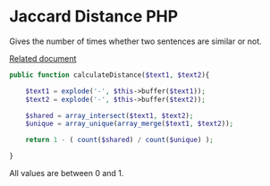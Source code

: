 # Jaccard Distance PHP

Gives the number of times whether two sentences are similar or not.

[Related document](https://github.com/ugurdalkiran/Jaccard-Distance-PHP/blob/master/jaccardDistance.pdf)

```php
public function calculateDistance($text1, $text2){

	$text1 = explode('-', $this->buffer($text1));
	$text2 = explode('-', $this->buffer($text2));

	$shared = array_intersect($text1, $text2);
	$unique = array_unique(array_merge($text1, $text2));

	return 1 - ( count($shared) / count($unique) );

}
```

All values ​​are between 0 and 1.
